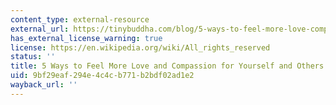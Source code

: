 ```yaml
---
content_type: external-resource
external_url: https://tinybuddha.com/blog/5-ways-to-feel-more-love-compassion-for-yourself-and-others/
has_external_license_warning: true
license: https://en.wikipedia.org/wiki/All_rights_reserved
status: ''
title: 5 Ways to Feel More Love and Compassion for Yourself and Others
uid: 9bf29eaf-294e-4c4c-b771-b2bdf02ad1e2
wayback_url: ''
---
```

